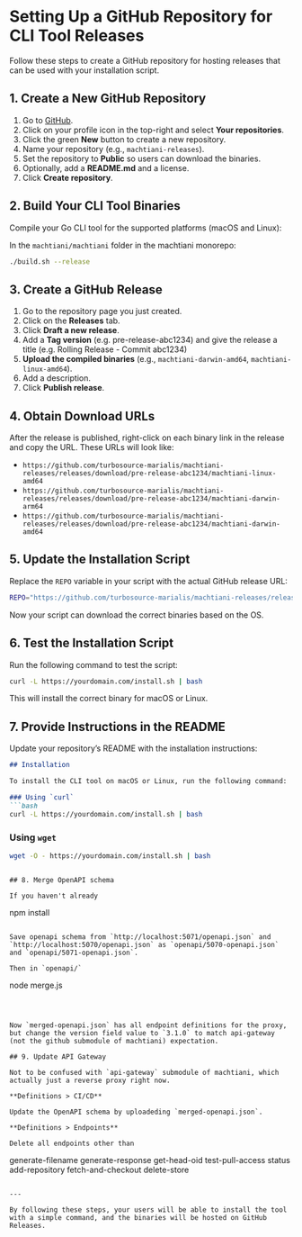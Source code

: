 
# Setting Up a GitHub Repository for CLI Tool Releases

Follow these steps to create a GitHub repository for hosting releases that can be used with your installation script.

## 1. Create a New GitHub Repository

1. Go to [GitHub](https://github.com).
2. Click on your profile icon in the top-right and select **Your repositories**.
3. Click the green **New** button to create a new repository.
4. Name your repository (e.g., `machtiani-releases`).
5. Set the repository to **Public** so users can download the binaries.
6. Optionally, add a **README.md** and a license.
7. Click **Create repository**.

## 2. Build Your CLI Tool Binaries

Compile your Go CLI tool for the supported platforms (macOS and Linux):

In the `machtiani/machtiani` folder in the machtiani monorepo:

```bash
./build.sh --release
```

## 3. Create a GitHub Release

1. Go to the repository page you just created.
2. Click on the **Releases** tab.
3. Click **Draft a new release**.
4. Add a **Tag version** (e.g. pre-release-abc1234) and give the release a title (e.g. Rolling Release - Commit abc1234)
5. **Upload the compiled binaries** (e.g., `machtiani-darwin-amd64`, `machtiani-linux-amd64`).
6. Add a description.
7. Click **Publish release**.

## 4. Obtain Download URLs

After the release is published, right-click on each binary link in the release and copy the URL. These URLs will look like:
- `https://github.com/turbosource-marialis/machtiani-releases/releases/download/pre-release-abc1234/machtiani-linux-amd64`
- `https://github.com/turbosource-marialis/machtiani-releases/releases/download/pre-release-abc1234/machtiani-darwin-arm64`
- `https://github.com/turbosource-marialis/machtiani-releases/releases/download/pre-release-abc1234/machtiani-darwin-amd64`

## 5. Update the Installation Script

Replace the `REPO` variable in your script with the actual GitHub release URL:

```bash
REPO="https://github.com/turbosource-marialis/machtiani-releases/releases/download/pre-release-abc1234"
```

Now your script can download the correct binaries based on the OS.

## 6. Test the Installation Script

Run the following command to test the script:

```bash
curl -L https://yourdomain.com/install.sh | bash
```

This will install the correct binary for macOS or Linux.

## 7. Provide Instructions in the README

Update your repository’s README with the installation instructions:

```markdown
## Installation

To install the CLI tool on macOS or Linux, run the following command:

### Using `curl`
```bash
curl -L https://yourdomain.com/install.sh | bash
```

### Using `wget`
```bash
wget -O - https://yourdomain.com/install.sh | bash
```
```

## 8. Merge OpenAPI schema

If you haven't already

```
npm install
```

Save openapi schema from `http://localhost:5071/openapi.json` and `http://localhost:5070/openapi.json` as `openapi/5070-openapi.json` and `openapi/5071-openapi.json`.

Then in `openapi/`

```
node merge.js
```



Now `merged-openapi.json` has all endpoint definitions for the proxy, but change the version field value to `3.1.0` to match api-gateway (not the github submodule of machtiani) expectation.

## 9. Update API Gateway

Not to be confused with `api-gateway` submodule of machtiani, which actually just a reverse proxy right now.

**Definitions > CI/CD**

Update the OpenAPI schema by uploadeding `merged-openapi.json`.

**Definitions > Endpoints**

Delete all endpoints other than

```
generate-filename
generate-response
get-head-oid
test-pull-access
status
add-repository
fetch-and-checkout
delete-store
```

---

By following these steps, your users will be able to install the tool with a simple command, and the binaries will be hosted on GitHub Releases.
